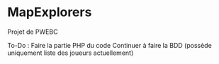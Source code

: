 # MapExplorers
Projet de PWEBC 

To-Do :
Faire la partie PHP du code
Continuer à faire la BDD (possède uniquement liste des joueurs actuellement)

